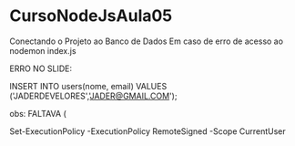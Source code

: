 # CursoNodeJsAula05
Conectando o Projeto ao Banco de Dados
Em caso de erro de acesso ao nodemon index.js

ERRO NO SLIDE:

INSERT INTO users(nome, email) VALUES ('JADERDEVELORES','JADER@GMAIL.COM');

obs: FALTAVA (



 Set-ExecutionPolicy -ExecutionPolicy RemoteSigned -Scope CurrentUser

